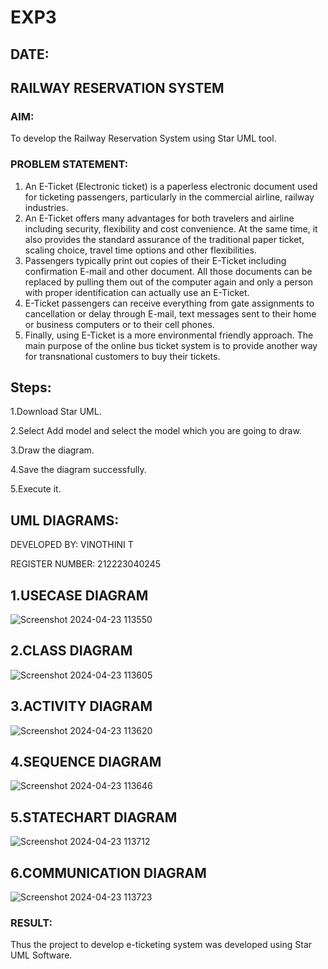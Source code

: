 # EXP3
## DATE:
## RAILWAY RESERVATION SYSTEM
### AIM:
To develop the Railway Reservation System using Star UML tool.
### PROBLEM STATEMENT:
1. An E-Ticket (Electronic ticket) is a paperless electronic document used for ticketing
passengers, particularly in the commercial airline, railway industries.
2. An E-Ticket offers many advantages for both travelers and airline including security,
flexibility and cost convenience. At the same time, it also provides the standard assurance of
the traditional paper ticket, scaling choice, travel time options and other flexibilities.
3. Passengers typically print out copies of their E-Ticket including confirmation E-mail
and other document. All those documents can be replaced by pulling them out of the computer
again and only a person with proper identification can actually use an E-Ticket.
4. E-Ticket passengers can receive everything from gate assignments to cancellation or
delay through E-mail, text messages sent to their home or business computers or to their cell
phones.
5. Finally, using E-Ticket is a more environmental friendly approach. The main purpose
of the online bus ticket system is to provide another way for transnational customers to buy
their tickets.
## Steps:
1.Download Star UML.

2.Select Add model and select the model which you are going to draw.

3.Draw the diagram.

4.Save the diagram successfully.

5.Execute it.
## UML DIAGRAMS:
DEVELOPED BY: VINOTHINI T 

REGISTER NUMBER: 212223040245
## 1.USECASE DIAGRAM
![Screenshot 2024-04-23 113550](https://github.com/Vinothini1711/LAB-1-ATM/assets/144300204/80b737aa-c4ea-4017-8261-c9a51529a1f9)
## 2.CLASS DIAGRAM
![Screenshot 2024-04-23 113605](https://github.com/Vinothini1711/LAB-1-ATM/assets/144300204/4c25e0af-d8b5-4194-ae4b-1d6d3bcfb9eb)
## 3.ACTIVITY DIAGRAM
![Screenshot 2024-04-23 113620](https://github.com/Vinothini1711/LAB-1-ATM/assets/144300204/bb3583e7-2336-43cc-80ef-19fb34361913)
## 4.SEQUENCE DIAGRAM
![Screenshot 2024-04-23 113646](https://github.com/Vinothini1711/LAB-1-ATM/assets/144300204/7d5f34c5-d9da-43b2-9022-25adc84b1430)
## 5.STATECHART DIAGRAM
![Screenshot 2024-04-23 113712](https://github.com/Vinothini1711/LAB-1-ATM/assets/144300204/3bafe826-92c4-4672-a5d9-11ab6b611574)
## 6.COMMUNICATION DIAGRAM
![Screenshot 2024-04-23 113723](https://github.com/Vinothini1711/LAB-1-ATM/assets/144300204/3ad67f3a-da3f-452d-a253-b11819da9ed7)
### RESULT:
Thus the project to develop e-ticketing system was developed using Star UML Software.

